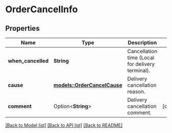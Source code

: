 # OrderCancelInfo

## Properties

Name | Type | Description | Notes
------------ | ------------- | ------------- | -------------
**when_cancelled** | **String** | Cancellation time (Local for delivery terminal). | 
**cause** | [**models::OrderCancelCause**](OrderCancelCause.md) | Delivery cancellation reason. | 
**comment** | Option<**String**> | Delivery cancellation comment. | [optional]

[[Back to Model list]](../README.md#documentation-for-models) [[Back to API list]](../README.md#documentation-for-api-endpoints) [[Back to README]](../README.md)



